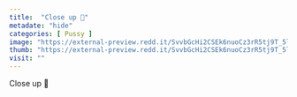 ```yaml
---
title:  "Close up 👄"
metadate: "hide"
categories: [ Pussy ]
image: "https://external-preview.redd.it/SvvbGcHi2CSEk6nuoCz3rR5tj9T_5l9W2cSHcRvxtEI.jpg?auto=webp&s=381962f97d098ac18d15cdd920704beec02e3df1"
thumb: "https://external-preview.redd.it/SvvbGcHi2CSEk6nuoCz3rR5tj9T_5l9W2cSHcRvxtEI.jpg?width=1080&crop=smart&auto=webp&s=c064adc5c01c23d0c6a0c88308b677eadc377f74"
visit: ""
---
```

Close up 👄
